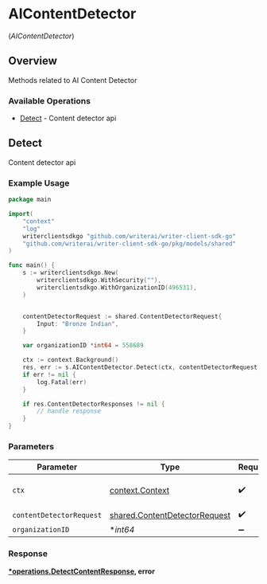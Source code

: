 # AIContentDetector
(*AIContentDetector*)

## Overview

Methods related to AI Content Detector

### Available Operations

* [Detect](#detect) - Content detector api

## Detect

Content detector api

### Example Usage

```go
package main

import(
	"context"
	"log"
	writerclientsdkgo "github.com/writerai/writer-client-sdk-go"
	"github.com/writerai/writer-client-sdk-go/pkg/models/shared"
)

func main() {
    s := writerclientsdkgo.New(
        writerclientsdkgo.WithSecurity(""),
        writerclientsdkgo.WithOrganizationID(496531),
    )


    contentDetectorRequest := shared.ContentDetectorRequest{
        Input: "Bronze Indian",
    }

    var organizationID *int64 = 558689

    ctx := context.Background()
    res, err := s.AIContentDetector.Detect(ctx, contentDetectorRequest, organizationID)
    if err != nil {
        log.Fatal(err)
    }

    if res.ContentDetectorResponses != nil {
        // handle response
    }
}
```

### Parameters

| Parameter                                                                      | Type                                                                           | Required                                                                       | Description                                                                    |
| ------------------------------------------------------------------------------ | ------------------------------------------------------------------------------ | ------------------------------------------------------------------------------ | ------------------------------------------------------------------------------ |
| `ctx`                                                                          | [context.Context](https://pkg.go.dev/context#Context)                          | :heavy_check_mark:                                                             | The context to use for the request.                                            |
| `contentDetectorRequest`                                                       | [shared.ContentDetectorRequest](../../models/shared/contentdetectorrequest.md) | :heavy_check_mark:                                                             | N/A                                                                            |
| `organizationID`                                                               | **int64*                                                                       | :heavy_minus_sign:                                                             | N/A                                                                            |


### Response

**[*operations.DetectContentResponse](../../models/operations/detectcontentresponse.md), error**

